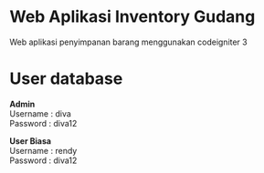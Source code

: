 # Web Aplikasi Inventory Gudang

Web aplikasi penyimpanan barang menggunakan codeigniter 3

# User database
<strong>Admin</strong><br>
Username : diva<br>
Password : diva12

<strong>User Biasa</strong><br>
Username : rendy<br>
Password : diva12


